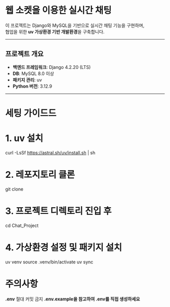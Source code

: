 # 웹 소켓을 이용한 실시간 채팅 

이 프로젝트는 Django와 MySQL을 기반으로 실시간 채팅 기능을 구현하며,  
협업을 위한 **uv 가상환경 기반 개발환경**을 구축합니다.

---

## 프로젝트 개요

- **백엔드 프레임워크**: Django 4.2.20 (LTS)
- **DB**: MySQL 8.0 이상
- **패키지 관리**: uv
- **Python 버전**: 3.12.9

---
# 세팅 가이드드
# 1. uv 설치
curl -LsSf https://astral.sh/uv/install.sh | sh

# 2. 레포지토리 클론
git clone 

# 3. 프로젝트 디렉토리 진입 후
cd Chat_Project

# 4. 가상환경 설정 및 패키지 설치
uv venv
source .venv/bin/activate
uv sync

# 주의사항
**.env** 절대 커밋 금지
**.env.example을 참고하여 .env를 직접 생성하세요**